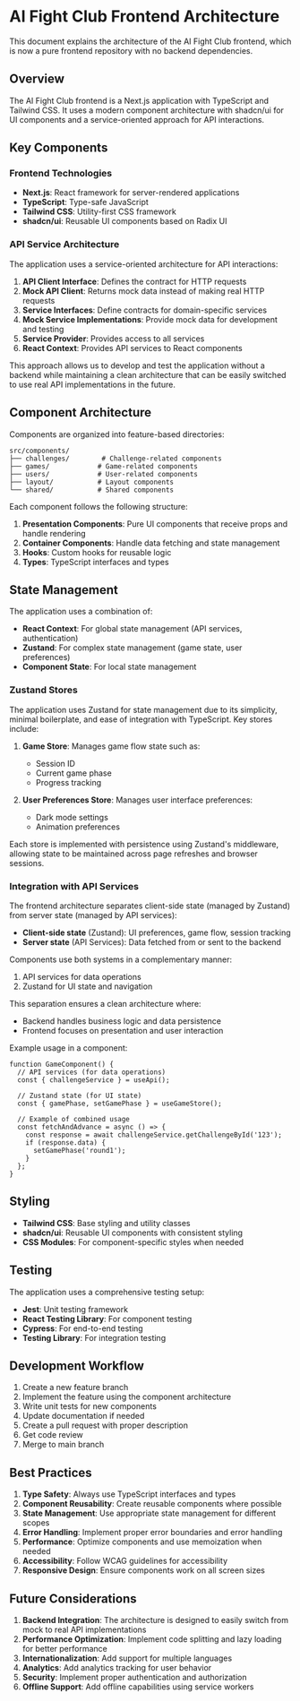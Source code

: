 # AI Fight Club Frontend Architecture

This document explains the architecture of the AI Fight Club frontend, which is now a pure frontend repository with no backend dependencies.

## Overview

The AI Fight Club frontend is a Next.js application with TypeScript and Tailwind CSS. It uses a modern component architecture with shadcn/ui for UI components and a service-oriented approach for API interactions.

## Key Components

### Frontend Technologies

- **Next.js**: React framework for server-rendered applications
- **TypeScript**: Type-safe JavaScript
- **Tailwind CSS**: Utility-first CSS framework
- **shadcn/ui**: Reusable UI components based on Radix UI

### API Service Architecture

The application uses a service-oriented architecture for API interactions:

1. **API Client Interface**: Defines the contract for HTTP requests
2. **Mock API Client**: Returns mock data instead of making real HTTP requests
3. **Service Interfaces**: Define contracts for domain-specific services
4. **Mock Service Implementations**: Provide mock data for development and testing
5. **Service Provider**: Provides access to all services
6. **React Context**: Provides API services to React components

This approach allows us to develop and test the application without a backend while maintaining a clean architecture that can be easily switched to use real API implementations in the future.

## Component Architecture

Components are organized into feature-based directories:

```
src/components/
├── challenges/        # Challenge-related components
├── games/            # Game-related components
├── users/            # User-related components
├── layout/           # Layout components
└── shared/           # Shared components
```

Each component follows the following structure:

1. **Presentation Components**: Pure UI components that receive props and handle rendering
2. **Container Components**: Handle data fetching and state management
3. **Hooks**: Custom hooks for reusable logic
4. **Types**: TypeScript interfaces and types

## State Management

The application uses a combination of:

- **React Context**: For global state management (API services, authentication)
- **Zustand**: For complex state management (game state, user preferences)
- **Component State**: For local state management

### Zustand Stores

The application uses Zustand for state management due to its simplicity, minimal boilerplate, and ease of integration with TypeScript. Key stores include:

1. **Game Store**: Manages game flow state such as:
   - Session ID
   - Current game phase
   - Progress tracking

2. **User Preferences Store**: Manages user interface preferences:
   - Dark mode settings
   - Animation preferences

Each store is implemented with persistence using Zustand's middleware, allowing state to be maintained across page refreshes and browser sessions.

### Integration with API Services

The frontend architecture separates client-side state (managed by Zustand) from server state (managed by API services):

- **Client-side state** (Zustand): UI preferences, game flow, session tracking
- **Server state** (API Services): Data fetched from or sent to the backend

Components use both systems in a complementary manner:
1. API services for data operations
2. Zustand for UI state and navigation

This separation ensures a clean architecture where:
- Backend handles business logic and data persistence
- Frontend focuses on presentation and user interaction

Example usage in a component:

```tsx
function GameComponent() {
  // API services (for data operations)
  const { challengeService } = useApi();
  
  // Zustand state (for UI state)
  const { gamePhase, setGamePhase } = useGameStore();
  
  // Example of combined usage
  const fetchAndAdvance = async () => {
    const response = await challengeService.getChallengeById('123');
    if (response.data) {
      setGamePhase('round1');
    }
  };
}
```

## Styling

- **Tailwind CSS**: Base styling and utility classes
- **shadcn/ui**: Reusable UI components with consistent styling
- **CSS Modules**: For component-specific styles when needed

## Testing

The application uses a comprehensive testing setup:

- **Jest**: Unit testing framework
- **React Testing Library**: For component testing
- **Cypress**: For end-to-end testing
- **Testing Library**: For integration testing

## Development Workflow

1. Create a new feature branch
2. Implement the feature using the component architecture
3. Write unit tests for new components
4. Update documentation if needed
5. Create a pull request with proper description
6. Get code review
7. Merge to main branch

## Best Practices

1. **Type Safety**: Always use TypeScript interfaces and types
2. **Component Reusability**: Create reusable components where possible
3. **State Management**: Use appropriate state management for different scopes
4. **Error Handling**: Implement proper error boundaries and error handling
5. **Performance**: Optimize components and use memoization when needed
6. **Accessibility**: Follow WCAG guidelines for accessibility
7. **Responsive Design**: Ensure components work on all screen sizes

## Future Considerations

1. **Backend Integration**: The architecture is designed to easily switch from mock to real API implementations
2. **Performance Optimization**: Implement code splitting and lazy loading for better performance
3. **Internationalization**: Add support for multiple languages
4. **Analytics**: Add analytics tracking for user behavior
5. **Security**: Implement proper authentication and authorization
6. **Offline Support**: Add offline capabilities using service workers
